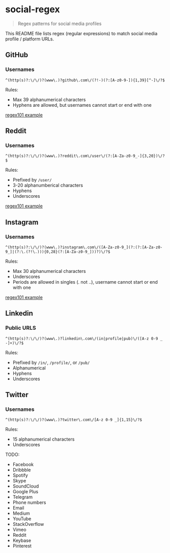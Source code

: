 # social-regex
> Regex patterns for social media profiles

This README file lists regex (regular expressions) to match social media profile / platform URLs.

## GitHub
### Usernames
`^(http(s)?:\/\/)?(www\.)?github\.com\/(?!-)(?:[A-z0-9-]){1,39}[^-]\/?$`

Rules:
- Max 39 alphanumerical characters
- Hyphens are allowed, but usernames cannot start or end with one

[regex101 example](https://regex101.com/r/cjlmSt/1)

## Reddit
### Usernames
`^(http(s)?:\/\/)?(www\.)?reddit\.com\/user\/(?:[A-Za-z0-9_-]{3,20})\/?$`

Rules:
- Prefixed by `/user/`
- 3-20 alphanumberical characters
- Hyphens
- Underscores

[regex101 example](https://regex101.com/r/9DERwM/1)

## Instagram
### Usernames
`^(http(s)?:\/\/)?(www\.)?instagram\.com\/([A-Za-z0-9_](?:(?:[A-Za-z0-9_]|(?:\.(?!\.))){0,28}(?:[A-Za-z0-9_]))?)\/?$`

Rules:
- Max 30 alphanumerical characters
- Underscores
- Periods are allowed in singles (. not ..), username cannot start or end with one

[regex101 example](https://regex101.com/r/GaJdb9/6)

## Linkedin
### Public URLS
`^(http(s)?:\/\/)?(www\.)?linkedin\.com\/(in|profile|pub)\/([A-z 0-9 _ -]+)\/?$`

Rules:
- Prefixed by `/in/`, `/profile/`, or `/pub/`
- Alphanumerical
- Hyphens
- Underscores

## Twitter
### Usernames
`^(http(s)?:\/\/)?(www\.)?twitter\.com\/[A-z 0-9 _]{1,15}\/?$`

Rules:
- 15 alphanumerical characters
- Underscores

TODO:
- Facebook
- Dribbble
- Spotify
- Skype
- SoundCloud
- Google Plus
- Telegram
- Phone numbers
- Email
- Medium
- YouTube
- StackOverflow
- Vimeo
- Reddit
- Keybase
- Pinterest
